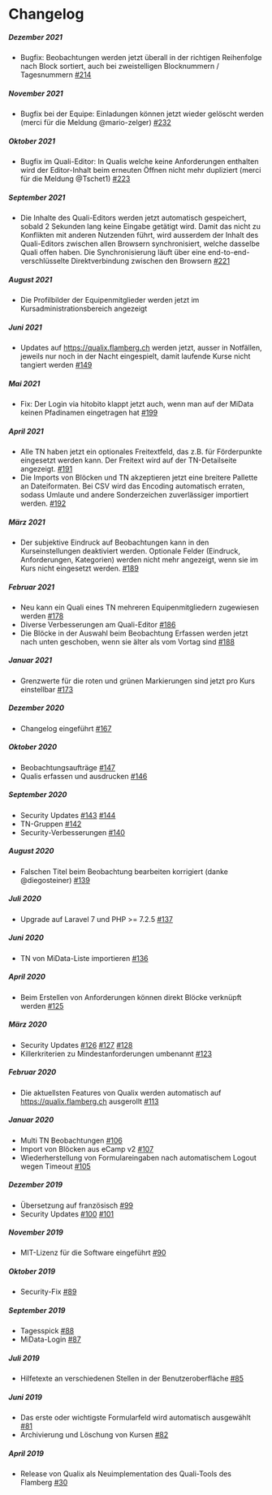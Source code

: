 # Changelog

##### Dezember 2021
- Bugfix: Beobachtungen werden jetzt überall in der richtigen Reihenfolge nach Block sortiert, auch bei zweistelligen Blocknummern / Tagesnummern [#214](https://github.com/gloggi/qualix/issues/214)

##### November 2021
- Bugfix bei der Equipe: Einladungen können jetzt wieder gelöscht werden (merci für die Meldung @mario-zelger) [#232](https://github.com/gloggi/qualix/issues/232)

##### Oktober 2021
- Bugfix im Quali-Editor: In Qualis welche keine Anforderungen enthalten wird der Editor-Inhalt beim erneuten Öffnen nicht mehr dupliziert (merci für die Meldung @Tschet1) [#223](https://github.com/gloggi/qualix/issues/229)

##### September 2021
- Die Inhalte des Quali-Editors werden jetzt automatisch gespeichert, sobald 2 Sekunden lang keine Eingabe getätigt wird. Damit das nicht zu Konflikten mit anderen Nutzenden führt, wird ausserdem der Inhalt des Quali-Editors zwischen allen Browsern synchronisiert, welche dasselbe Quali offen haben. Die Synchronisierung läuft über eine end-to-end-verschlüsselte Direktverbindung zwischen den Browsern [#221](https://github.com/gloggi/qualix/issues/221)

##### August 2021
- Die Profilbilder der Equipenmitglieder werden jetzt im Kursadministrationsbereich angezeigt

##### Juni 2021
- Updates auf https://qualix.flamberg.ch werden jetzt, ausser in Notfällen, jeweils nur noch in der Nacht eingespielt, damit laufende Kurse nicht tangiert werden [#149](https://github.com/gloggi/qualix/issues/149)

##### Mai 2021
- Fix: Der Login via hitobito klappt jetzt auch, wenn man auf der MiData keinen Pfadinamen eingetragen hat [#199](https://github.com/gloggi/qualix/pull/199)

##### April 2021
- Alle TN haben jetzt ein optionales Freitextfeld, das z.B. für Förderpunkte eingesetzt werden kann. Der Freitext wird auf der TN-Detailseite angezeigt. [#191](https://github.com/gloggi/qualix/pull/191)
- Die Imports von Blöcken und TN akzeptieren jetzt eine breitere Pallette an Dateiformaten. Bei CSV wird das Encoding automatisch erraten, sodass Umlaute und andere Sonderzeichen zuverlässiger importiert werden. [#192](https://github.com/gloggi/qualix/pull/192)

##### März 2021
- Der subjektive Eindruck auf Beobachtungen kann in den Kurseinstellungen deaktiviert werden. Optionale Felder (Eindruck, Anforderungen, Kategorien) werden nicht mehr angezeigt, wenn sie im Kurs nicht eingesetzt werden. [#189](https://github.com/gloggi/qualix/pull/189)

##### Februar 2021
- Neu kann ein Quali eines TN mehreren Equipenmitgliedern zugewiesen werden [#178](https://github.com/gloggi/qualix/pull/178)
- Diverse Verbesserungen am Quali-Editor [#186](https://github.com/gloggi/qualix/pull/186)
- Die Blöcke in der Auswahl beim Beobachtung Erfassen werden jetzt nach unten geschoben, wenn sie älter als vom Vortag sind [#188](https://github.com/gloggi/qualix/pull/188)

##### Januar 2021
- Grenzwerte für die roten und grünen Markierungen sind jetzt pro Kurs einstellbar [#173](https://github.com/gloggi/qualix/pull/173)

##### Dezember 2020
- Changelog eingeführt [#167](https://github.com/gloggi/qualix/pull/167)

##### Oktober 2020
- Beobachtungsaufträge [#147](https://github.com/gloggi/qualix/pull/147)
- Qualis erfassen und ausdrucken [#146](https://github.com/gloggi/qualix/pull/146)

##### September 2020
- Security Updates [#143](https://github.com/gloggi/qualix/pull/143) [#144](https://github.com/gloggi/qualix/pull/144)
- TN-Gruppen [#142](https://github.com/gloggi/qualix/pull/142)
- Security-Verbesserungen [#140](https://github.com/gloggi/qualix/pull/140)

##### August 2020
- Falschen Titel beim Beobachtung bearbeiten korrigiert (danke @diegosteiner) [#139](https://github.com/gloggi/qualix/pull/139)

##### Juli 2020
- Upgrade auf Laravel 7 und PHP >= 7.2.5 [#137](https://github.com/gloggi/qualix/pull/137)

##### Juni 2020
- TN von MiData-Liste importieren [#136](https://github.com/gloggi/qualix/pull/136)

##### April 2020
- Beim Erstellen von Anforderungen können direkt Blöcke verknüpft werden [#125](https://github.com/gloggi/qualix/pull/125)

##### März 2020
- Security Updates [#126](https://github.com/gloggi/qualix/pull/126) [#127](https://github.com/gloggi/qualix/pull/127) [#128](https://github.com/gloggi/qualix/pull/128)
- Killerkriterien zu Mindestanforderungen umbenannt [#123](https://github.com/gloggi/qualix/pull/123)

##### Februar 2020
- Die aktuellsten Features von Qualix werden automatisch auf https://qualix.flamberg.ch ausgerollt [#113](https://github.com/gloggi/qualix/pull/113)

##### Januar 2020
- Multi TN Beobachtungen [#106](https://github.com/gloggi/qualix/pull/106)
- Import von Blöcken aus eCamp v2 [#107](https://github.com/gloggi/qualix/pull/107)
- Wiederherstellung von Formulareingaben nach automatischem Logout wegen Timeout [#105](https://github.com/gloggi/qualix/pull/105)

##### Dezember 2019
- Übersetzung auf französisch [#99](https://github.com/gloggi/qualix/pull/99)
- Security Updates [#100](https://github.com/gloggi/qualix/pull/100) [#101](https://github.com/gloggi/qualix/pull/101)

##### November 2019
- MIT-Lizenz für die Software eingeführt [#90](https://github.com/gloggi/qualix/pull/90)

##### Oktober 2019
- Security-Fix [#89](https://github.com/gloggi/qualix/pull/89)

##### September 2019
- Tagesspick [#88](https://github.com/gloggi/qualix/pull/88)
- MiData-Login [#87](https://github.com/gloggi/qualix/pull/87)

##### Juli 2019
- Hilfetexte an verschiedenen Stellen in der Benutzeroberfläche [#85](https://github.com/gloggi/qualix/pull/85)

##### Juni 2019
- Das erste oder wichtigste Formularfeld wird automatisch ausgewählt [#81](https://github.com/gloggi/qualix/pull/81)
- Archivierung und Löschung von Kursen [#82](https://github.com/gloggi/qualix/pull/82)

##### April 2019
- Release von Qualix als Neuimplementation des Quali-Tools des Flamberg [#30](https://github.com/gloggi/qualix/pull/30)
